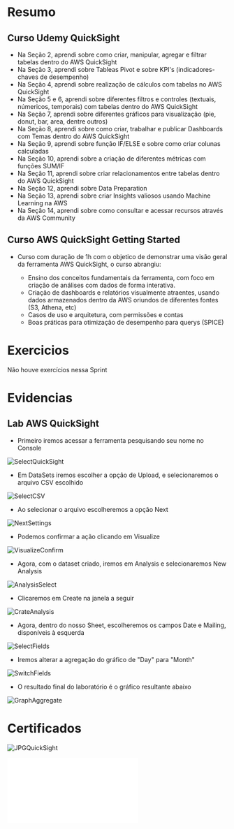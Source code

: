 # Resumo

## Curso Udemy QuickSight

- Na Seção 2, aprendi sobre como criar, manipular, agregar e filtrar tabelas dentro do AWS QuickSight
- Na Seção 3, aprendi sobre Tableas Pivot e sobre KPI's (indicadores-chaves de desempenho)
- Na Seção 4, aprendi sobre realização de cálculos com tabelas no AWS QuickSight
- Na Seção 5 e 6, aprendi sobre diferentes filtros e controles (textuais, númericos, temporais) com tabelas dentro do AWS QuickSight
- Na Seção 7, aprendi sobre diferentes gráficos para visualização (pie, donut, bar, area, dentre outros)
- Na Seção 8, aprendi sobre como criar, trabalhar e publicar Dashboards com Temas dentro do AWS QuickSight
- Na Seção 9, aprendi sobre função IF/ELSE e sobre como criar colunas calculadas
- Na Seção 10, aprendi sobre a criação de diferentes métricas com funções SUM/IF
- Na Seção 11, aprendi sobre criar relacionamentos entre tabelas dentro do AWS QuickSight
- Na Seção 12, aprendi sobre Data Preparation
- Na Seção 13, aprendi sobre criar Insights valiosos usando Machine Learning na AWS
- Na Seção 14, aprendi sobre como consultar e acessar recursos através da AWS Community

## Curso AWS QuickSight Getting Started

- Curso com duração de 1h com o objetico de demonstrar uma visão geral da ferramenta AWS QuickSight, o curso abrangiu:

  - Ensino dos conceitos fundamentais da ferramenta, com foco em criação de análises com dados de forma interativa.
  - Criação de dashboards e relatórios visualmente atraentes, usando dados armazenados dentro da AWS oriundos de diferentes fontes (S3, Athena, etc)
  - Casos de uso e arquitetura, com permissões e contas
  - Boas práticas para otimização de desempenho para querys (SPICE)

# Exercicios

Não houve exercícios nessa Sprint

# Evidencias

## Lab AWS QuickSight

- Primeiro iremos acessar a ferramenta pesquisando seu nome no Console

![SelectQuickSight](./Evidencias/LabAWS/selectQuickSight.PNG)

- Em DataSets iremos escolher a opção de Upload, e selecionaremos o arquivo CSV escolhido

![SelectCSV](./Evidencias/LabAWS/OpenCSVFile.PNG)

- Ao selecionar o arquivo escolheremos a opção Next

![NextSettings](./Evidencias/LabAWS/NextSettings.PNG)

- Podemos confirmar a ação clicando em Visualize

![VisualizeConfirm](./Evidencias/LabAWS/VisualizeSettings.PNG)

- Agora, com o dataset criado, iremos em Analysis e selecionaremos New Analysis

![AnalysisSelect](./Evidencias/LabAWS/NewAnalyses.PNG)

- Clicaremos em Create na janela a seguir 

![CrateAnalysis](./Evidencias/LabAWS/CreateSettings.PNG)

- Agora, dentro do nosso Sheet, escolheremos os campos Date e Mailing, disponíveis à esquerda

![SelectFields](./Evidencias/LabAWS/SelectFields.PNG)

- Iremos alterar a agregação do gráfico de "Day" para "Month"

![SwitchFields](./Evidencias/LabAWS/ChangeAggregateToMonth.PNG)

- O resultado final do laboratório é o gráfico resultante abaixo

![GraphAggregate](./Evidencias/LabAWS/Result_ChangeAggregateToMonth.PNG)

# Certificados

![JPGQuickSight](./Certificados/QuickSight%20Getting%20Started/AWS%20QuickSight%20Getting%20Started.jpg)

![PDFQuickSight](./Certificados/QuickSight%20Getting%20Started/AWS%20QuickSight%20Getting%20Started.pdf)
